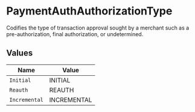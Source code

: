 # PaymentAuthAuthorizationType

Codifies the type of transaction approval sought by a merchant such as a pre-authorization, final authorization, or undetermined.


## Values

| Name          | Value         |
| ------------- | ------------- |
| `Initial`     | INITIAL       |
| `Reauth`      | REAUTH        |
| `Incremental` | INCREMENTAL   |